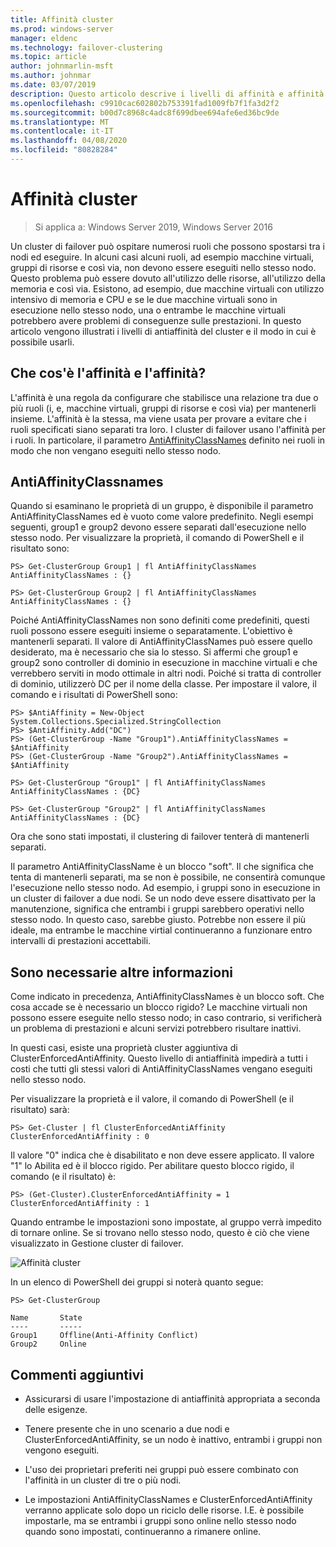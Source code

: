 ```yaml
---
title: Affinità cluster
ms.prod: windows-server
manager: eldenc
ms.technology: failover-clustering
ms.topic: article
author: johnmarlin-msft
ms.author: johnmar
ms.date: 03/07/2019
description: Questo articolo descrive i livelli di affinità e affinità del cluster di failover
ms.openlocfilehash: c9910cac602802b753391fad1009fb7f1fa3d2f2
ms.sourcegitcommit: b00d7c8968c4adc8f699dbee694afe6ed36bc9de
ms.translationtype: MT
ms.contentlocale: it-IT
ms.lasthandoff: 04/08/2020
ms.locfileid: "80828284"
---
```

# <a name="cluster-affinity"></a>Affinità cluster

> Si applica a: Windows Server 2019, Windows Server 2016

Un cluster di failover può ospitare numerosi ruoli che possono spostarsi tra i nodi ed eseguire.  In alcuni casi alcuni ruoli, ad esempio macchine virtuali, gruppi di risorse e così via, non devono essere eseguiti nello stesso nodo.  Questo problema può essere dovuto all'utilizzo delle risorse, all'utilizzo della memoria e così via.  Esistono, ad esempio, due macchine virtuali con utilizzo intensivo di memoria e CPU e se le due macchine virtuali sono in esecuzione nello stesso nodo, una o entrambe le macchine virtuali potrebbero avere problemi di conseguenze sulle prestazioni.  In questo articolo vengono illustrati i livelli di antiaffinità del cluster e il modo in cui è possibile usarli.

## <a name="what-is-affinity-and-antiaffinity"></a>Che cos'è l'affinità e l'affinità?

L'affinità è una regola da configurare che stabilisce una relazione tra due o più ruoli (i, e, macchine virtuali, gruppi di risorse e così via) per mantenerli insieme.  L'affinità è la stessa, ma viene usata per provare a evitare che i ruoli specificati siano separati tra loro.  I cluster di failover usano l'affinità per i ruoli.  In particolare, il parametro [AntiAffinityClassNames](https://docs.microsoft.com/previous-versions/windows/desktop/mscs/groups-antiaffinityclassnames) definito nei ruoli in modo che non vengano eseguiti nello stesso nodo.  

## <a name="antiaffinityclassnames"></a>AntiAffinityClassnames

Quando si esaminano le proprietà di un gruppo, è disponibile il parametro AntiAffinityClassNames ed è vuoto come valore predefinito.  Negli esempi seguenti, group1 e group2 devono essere separati dall'esecuzione nello stesso nodo.  Per visualizzare la proprietà, il comando di PowerShell e il risultato sono:

    PS> Get-ClusterGroup Group1 | fl AntiAffinityClassNames
    AntiAffinityClassNames : {}

    PS> Get-ClusterGroup Group2 | fl AntiAffinityClassNames
    AntiAffinityClassNames : {}

Poiché AntiAffinityClassNames non sono definiti come predefiniti, questi ruoli possono essere eseguiti insieme o separatamente.  L'obiettivo è mantenerli separati.  Il valore di AntiAffinityClassNames può essere quello desiderato, ma è necessario che sia lo stesso.  Si affermi che group1 e group2 sono controller di dominio in esecuzione in macchine virtuali e che verrebbero serviti in modo ottimale in altri nodi.  Poiché si tratta di controller di dominio, utilizzerò DC per il nome della classe.  Per impostare il valore, il comando e i risultati di PowerShell sono:

    PS> $AntiAffinity = New-Object System.Collections.Specialized.StringCollection
    PS> $AntiAffinity.Add("DC")
    PS> (Get-ClusterGroup -Name "Group1").AntiAffinityClassNames = $AntiAffinity
    PS> (Get-ClusterGroup -Name "Group2").AntiAffinityClassNames = $AntiAffinity

    PS> Get-ClusterGroup "Group1" | fl AntiAffinityClassNames
    AntiAffinityClassNames : {DC}

    PS> Get-ClusterGroup "Group2" | fl AntiAffinityClassNames
    AntiAffinityClassNames : {DC}

Ora che sono stati impostati, il clustering di failover tenterà di mantenerli separati.  

Il parametro AntiAffinityClassName è un blocco "soft".  Il che significa che tenta di mantenerli separati, ma se non è possibile, ne consentirà comunque l'esecuzione nello stesso nodo.  Ad esempio, i gruppi sono in esecuzione in un cluster di failover a due nodi.  Se un nodo deve essere disattivato per la manutenzione, significa che entrambi i gruppi sarebbero operativi nello stesso nodo.  In questo caso, sarebbe giusto.  Potrebbe non essere il più ideale, ma entrambe le macchine virtial continueranno a funzionare entro intervalli di prestazioni accettabili.

## <a name="i-need-more"></a>Sono necessarie altre informazioni

Come indicato in precedenza, AntiAffinityClassNames è un blocco soft.  Che cosa accade se è necessario un blocco rigido?  Le macchine virtuali non possono essere eseguite nello stesso nodo; in caso contrario, si verificherà un problema di prestazioni e alcuni servizi potrebbero risultare inattivi.

In questi casi, esiste una proprietà cluster aggiuntiva di ClusterEnforcedAntiAffinity.  Questo livello di antiaffinità impedirà a tutti i costi che tutti gli stessi valori di AntiAffinityClassNames vengano eseguiti nello stesso nodo.

Per visualizzare la proprietà e il valore, il comando di PowerShell (e il risultato) sarà:

    PS> Get-Cluster | fl ClusterEnforcedAntiAffinity
    ClusterEnforcedAntiAffinity : 0

Il valore "0" indica che è disabilitato e non deve essere applicato.  Il valore "1" lo Abilita ed è il blocco rigido.  Per abilitare questo blocco rigido, il comando (e il risultato) è:

    PS> (Get-Cluster).ClusterEnforcedAntiAffinity = 1
    ClusterEnforcedAntiAffinity : 1

Quando entrambe le impostazioni sono impostate, al gruppo verrà impedito di tornare online.  Se si trovano nello stesso nodo, questo è ciò che viene visualizzato in Gestione cluster di failover.

![Affinità cluster](media/Cluster-Affinity/Cluster-Affinity-1.png)

In un elenco di PowerShell dei gruppi si noterà quanto segue:

    PS> Get-ClusterGroup

    Name       State
    ----       -----
    Group1     Offline(Anti-Affinity Conflict)
    Group2     Online

## <a name="additional-comments"></a>Commenti aggiuntivi

- Assicurarsi di usare l'impostazione di antiaffinità appropriata a seconda delle esigenze.
- Tenere presente che in uno scenario a due nodi e ClusterEnforcedAntiAffinity, se un nodo è inattivo, entrambi i gruppi non vengono eseguiti.  

- L'uso dei proprietari preferiti nei gruppi può essere combinato con l'affinità in un cluster di tre o più nodi.
- Le impostazioni AntiAffinityClassNames e ClusterEnforcedAntiAffinity verranno applicate solo dopo un riciclo delle risorse. I.E. è possibile impostarle, ma se entrambi i gruppi sono online nello stesso nodo quando sono impostati, continueranno a rimanere online.



